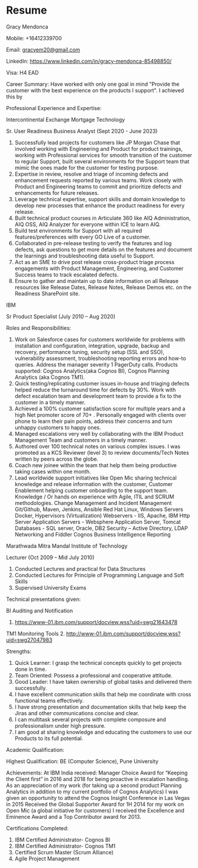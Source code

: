 # Resume

Gracy Mendonca	

Mobile: +16412339700

Email: gracyem20@gmail.com

LinkedIn: https://www.linkedin.com/in/gracy-mendonca-85498850/ 

Visa: H4 EAD 

Career Summary:
Have worked with only one goal in mind "Provide the customer with the best experience on the products I support". I achieved this by 

Professional Experience and Expertise:

Intercontinental Exchange Mortgage Technology

Sr. User Readiness Business Analyst (Sept 2020 - June 2023) 

1. Successfully lead projects for customers like JP Morgan Chase that involved working with Engineering and Product for product trainings, working with Professional services for smooth transition of the customer to regular Support, built several environments for the Support team that mimic the ones made for the customer for testing purpose.
2. Expertise in review, resolve and triage of incoming defects and enhancement requests reported by various teams. Work closely with Product and Engineering teams to commit and prioritize defects and enhancements for future releases.
3. Leverage technical expertise, support skills and domain knowledge to develop new processes that enhance the product readiness for every release.
4. Built technical product courses in Articulate 360 like AIQ Administration, AIQ OSS, AIQ Analyzer for everyone within ICE to learn AIQ.
5. Build test environments for Support with all required features/preferences with every GO Live of a customer.
6. Collaborated in pre-release testing to verify the features and log defects, ask questions to get more details on the features and document the learnings and troubleshooting data useful to Support.
7. Act as an SME to drive post release cross-product triage process engagements with Product Management, Engineering, and Customer Success teams to track escalated defects. 
8. Ensure to gather and maintain up to date information on all Release resources like Release Dates, Release Notes, Release Demos etc. on the Readiness SharePoint site.

IBM

Sr Product Specialist (July 2010 – Aug 2020)

Roles and Responsibilities:      

1. Work on Salesforce cases for customers worldwide for problems with installation and configuration, integration, upgrade, backup and recovery, performance tuning, security setup (SSL and SSO), vulnerability assessment, troubleshooting reporting errors and how-to queries. Address the manager severity 1 PagerDuty calls. Products supported: Cognos Analytics(aka Cognos BI), Cognos Planning Analytics (aka Cognos TM1).
2. Quick testing/replicating customer issues in-house and triaging defects helped reduce the turnaround time for defects by 30%. Work with defect escalation team and development team to provide a fix to the customer in a timely manner. 
3. Achieved a 100% customer satisfaction score for multiple years and a high Net promoter score of 70+ . Personally engaged with clients over phone to learn their pain points, address their concerns and turn unhappy customers to happy ones.
4. Managed escalations very well by collaborating with the IBM Product Management Team and customers in a timely manner.
5. Authored over 100 technical notes on various complex issues. I was promoted as a KCS Reviewer (level 3) to review documents/Tech Notes written by peers across the globe.
6. Coach new joinee within the team that help them being productive taking cases within one month.
7. Lead worldwide support initiatives like Open Mic sharing technical knowledge and release information with the customer, Customer Enablement helping customer onboarding to the support team.
Knowledge / Or hands on experience with
Agile, ITIL and SCRUM methodologies.
Change Management and Incident Management
Git/Github, Maven, Jenkins, Ansible
Red Hat Linux, Windows Servers
Docker, Hypervisors (Virtualization)
Webservers - IIS, Apache, IBM Http Server
Application Servers - Websphere Application Server, Tomcat
Databases - SQL server, Oracle, DB2
Security – Active Directory, LDAP
Networking and Fiddler
Cognos Business Intelligence Reporting

Marathwada Mitra Mandal Institute of Technology

Lecturer (Oct 2009 – Mid July 2010)

1. Conducted Lectures and practical for Data Structures
2. Conducted Lectures for Principle of Programming Language and Soft Skills
3. Supervised University Exams

Technical presentations given:

BI Auditing and Notification 
1. https://www-01.ibm.com/support/docview.wss?uid=swg21643478
 
TM1 Monitoring Tools
2. http://www-01.ibm.com/support/docview.wss?uid=swg27047983  

Strengths:

1. Quick Learner: I grasp the technical concepts quickly to get projects done in time.
2. Team Oriented: Possess a professional and cooperative attitude. 
3. Good Leader: I have taken ownership of global tasks and delivered them successfully.
4. I have excellent communication skills that help me coordinate with cross functional teams effectively.
5. I have strong presentation and documentation skills that help keep the Jiras and other communications concise and clear.
6. I can multitask several projects with complete composure and professionalism under high pressure.
7. I am good at sharing knowledge and educating the customers to use our Products to its full potential.

Academic Qualification:

Highest Qualification: BE (Computer Science), Pune University

Achievements:
At IBM India received:
Manager Choice Award for “Keeping the Client first” in 2016 and 2018 for being proactive in escalation handling.
As an appreciation of my work (for taking up a second product Planning Analytics in addition to my current portfolio of Cognos Analytics) I was given an opportunity to attend the Cognos Insight Conference in Las Vegas in 2015
Received the Global Supporter Award for 1H 2014 for my work on Open Mic (a global initiative for customers)
I received the Excellence and Eminence Award and a Top Contributor award for 2013.

Certifications Completed:

1. IBM Certified Administrator- Cognos BI
2. IBM Certified Administrator- Cognos TM1
3. Certified Scrum Master (Scrum Alliance)
4. Agile Project Management
 

